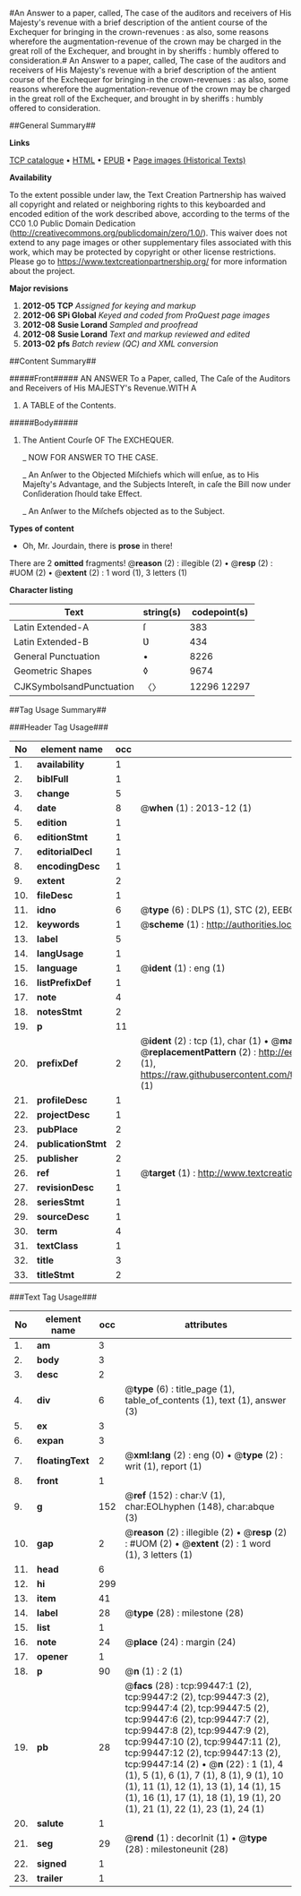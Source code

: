 #An Answer to a paper, called, The case of the auditors and receivers of His Majesty's revenue with a brief description of the antient course of the Exchequer for bringing in the crown-revenues : as also, some reasons wherefore the augmentation-revenue of the crown may be charged in the great roll of the Exchequer, and brought in by sheriffs : humbly offered to consideration.#
An Answer to a paper, called, The case of the auditors and receivers of His Majesty's revenue with a brief description of the antient course of the Exchequer for bringing in the crown-revenues : as also, some reasons wherefore the augmentation-revenue of the crown may be charged in the great roll of the Exchequer, and brought in by sheriffs : humbly offered to consideration.

##General Summary##

**Links**

[TCP catalogue](http://www.ota.ox.ac.uk/tcp/)  • 
[HTML](http://tei.it.ox.ac.uk/tcp/Texts-HTML/free/A25/A25535.html)  • 
[EPUB](http://tei.it.ox.ac.uk/tcp/Texts-EPUB/free/A25/A25535.epub) • 
[Page images (Historical Texts)](https://historicaltexts.jisc.ac.uk/eebo-13413744e)

**Availability**

To the extent possible under law, the Text Creation Partnership has waived all copyright and related or neighboring rights to this keyboarded and encoded edition of the work described above, according to the terms of the CC0 1.0 Public Domain Dedication (http://creativecommons.org/publicdomain/zero/1.0/). This waiver does not extend to any page images or other supplementary files associated with this work, which may be protected by copyright or other license restrictions. Please go to https://www.textcreationpartnership.org/ for more information about the project.

**Major revisions**

1. __2012-05__ __TCP__ *Assigned for keying and markup*
1. __2012-06__ __SPi Global__ *Keyed and coded from ProQuest page images*
1. __2012-08__ __Susie Lorand__ *Sampled and proofread*
1. __2012-08__ __Susie Lorand__ *Text and markup reviewed and edited*
1. __2013-02__ __pfs__ *Batch review (QC) and XML conversion*

##Content Summary##

#####Front#####
AN ANSWER To a Paper, called, The Caſe of the Auditors and Receivers of His MAJESTY's Revenue.WITH A
1. A TABLE of the Contents.

#####Body#####

1. The Antient Courſe OF The EXCHEQUER.

    _ NOW FOR ANSWER TO THE CASE.

    _ An Anſwer to the Objected Miſchiefs which will enſue, as to His Majeſty's Advantage, and the Subjects Intereſt, in caſe the Bill now under Conſideration ſhould take Effect.

    _ An Anſwer to the Miſchefs objected as to the Subject.

**Types of content**

  * Oh, Mr. Jourdain, there is **prose** in there!

There are 2 **omitted** fragments! 
 @__reason__ (2) : illegible (2)  •  @__resp__ (2) : #UOM (2)  •  @__extent__ (2) : 1 word (1), 3 letters (1)

**Character listing**


|Text|string(s)|codepoint(s)|
|---|---|---|
|Latin Extended-A|ſ|383|
|Latin Extended-B|Ʋ|434|
|General Punctuation|•|8226|
|Geometric Shapes|◊|9674|
|CJKSymbolsandPunctuation|〈〉|12296 12297|

##Tag Usage Summary##

###Header Tag Usage###

|No|element name|occ|attributes|
|---|---|---|---|
|1.|__availability__|1||
|2.|__biblFull__|1||
|3.|__change__|5||
|4.|__date__|8| @__when__ (1) : 2013-12 (1)|
|5.|__edition__|1||
|6.|__editionStmt__|1||
|7.|__editorialDecl__|1||
|8.|__encodingDesc__|1||
|9.|__extent__|2||
|10.|__fileDesc__|1||
|11.|__idno__|6| @__type__ (6) : DLPS (1), STC (2), EEBO-CITATION (1), OCLC (1), VID (1)|
|12.|__keywords__|1| @__scheme__ (1) : http://authorities.loc.gov/ (1)|
|13.|__label__|5||
|14.|__langUsage__|1||
|15.|__language__|1| @__ident__ (1) : eng (1)|
|16.|__listPrefixDef__|1||
|17.|__note__|4||
|18.|__notesStmt__|2||
|19.|__p__|11||
|20.|__prefixDef__|2| @__ident__ (2) : tcp (1), char (1)  •  @__matchPattern__ (2) : ([0-9\-]+):([0-9IVX]+) (1), (.+) (1)  •  @__replacementPattern__ (2) : http://eebo.chadwyck.com/downloadtiff?vid=$1&page=$2 (1), https://raw.githubusercontent.com/textcreationpartnership/Texts/master/tcpchars.xml#$1 (1)|
|21.|__profileDesc__|1||
|22.|__projectDesc__|1||
|23.|__pubPlace__|2||
|24.|__publicationStmt__|2||
|25.|__publisher__|2||
|26.|__ref__|1| @__target__ (1) : http://www.textcreationpartnership.org/docs/. (1)|
|27.|__revisionDesc__|1||
|28.|__seriesStmt__|1||
|29.|__sourceDesc__|1||
|30.|__term__|4||
|31.|__textClass__|1||
|32.|__title__|3||
|33.|__titleStmt__|2||


###Text Tag Usage###

|No|element name|occ|attributes|
|---|---|---|---|
|1.|__am__|3||
|2.|__body__|3||
|3.|__desc__|2||
|4.|__div__|6| @__type__ (6) : title_page (1), table_of_contents (1), text (1), answer (3)|
|5.|__ex__|3||
|6.|__expan__|3||
|7.|__floatingText__|2| @__xml:lang__ (2) : eng (0)  •  @__type__ (2) : writ (1), report (1)|
|8.|__front__|1||
|9.|__g__|152| @__ref__ (152) : char:V (1), char:EOLhyphen (148), char:abque (3)|
|10.|__gap__|2| @__reason__ (2) : illegible (2)  •  @__resp__ (2) : #UOM (2)  •  @__extent__ (2) : 1 word (1), 3 letters (1)|
|11.|__head__|6||
|12.|__hi__|299||
|13.|__item__|41||
|14.|__label__|28| @__type__ (28) : milestone (28)|
|15.|__list__|1||
|16.|__note__|24| @__place__ (24) : margin (24)|
|17.|__opener__|1||
|18.|__p__|90| @__n__ (1) : 2 (1)|
|19.|__pb__|28| @__facs__ (28) : tcp:99447:1 (2), tcp:99447:2 (2), tcp:99447:3 (2), tcp:99447:4 (2), tcp:99447:5 (2), tcp:99447:6 (2), tcp:99447:7 (2), tcp:99447:8 (2), tcp:99447:9 (2), tcp:99447:10 (2), tcp:99447:11 (2), tcp:99447:12 (2), tcp:99447:13 (2), tcp:99447:14 (2)  •  @__n__ (22) : 1 (1), 4 (1), 5 (1), 6 (1), 7 (1), 8 (1), 9 (1), 10 (1), 11 (1), 12 (1), 13 (1), 14 (1), 15 (1), 16 (1), 17 (1), 18 (1), 19 (1), 20 (1), 21 (1), 22 (1), 23 (1), 24 (1)|
|20.|__salute__|1||
|21.|__seg__|29| @__rend__ (1) : decorInit (1)  •  @__type__ (28) : milestoneunit (28)|
|22.|__signed__|1||
|23.|__trailer__|1||
